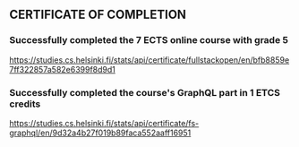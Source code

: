 ## CERTIFICATE OF COMPLETION

### Successfully completed the 7 ECTS online course with grade 5

https://studies.cs.helsinki.fi/stats/api/certificate/fullstackopen/en/bfb8859e7ff322857a582e6399f8d9d1

### Successfully completed the course's GraphQL part in 1 ETCS credits

https://studies.cs.helsinki.fi/stats/api/certificate/fs-graphql/en/9d32a4b27f019b89faca552aaff16951
